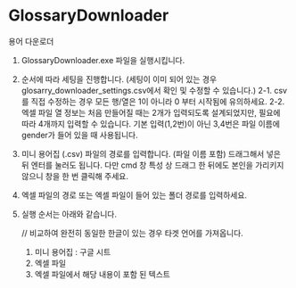 # GlossaryDownloader
용어 다운로더

1. GlossaryDownloader.exe 파일을 실행시킵니다.

2. 순서에 따라 세팅을 진행합니다.
(세팅이 이미 되어 있는 경우 glosarry_downloader_settings.csv에서 확인 및 수정할 수 있습니다.)
    2-1. csv를 직접 수정하는 경우 모든 행/열은 1이 아니라 0 부터 시작됨에 유의하세요.
    2-2. 엑셀 파일 열 정보는 처음 만들어질 때는 2개가 입력되도록 설계되었지만,
        필요에 따라 4개까지 입력할 수 있습니다.
        기본 입력(1,2번)이 아닌 3,4번은 파일 이름에 gender가 들어 있을 때 사용됩니다.

3. 미니 용어집 (.csv) 파일의 경로를 입력합니다. (파일 이름 포함)
    드래그해서 넣은 뒤 엔터를 눌러도 됩니다.
    다만 cmd 창 특성 상 드래그 한 뒤에도 본인을 가리키지 않으니 창을 한 번 클릭해 주세요.

4. 엑셀 파일의 경로 또는 엑셀 파일이 들어 있는 폴더 경로를 입력하세요.

5. 실행 순서는 아래와 같습니다.  
    
    // 비교하여 완전히 동일한 한글이 있는 경우 타겟 언어를 가져옵니다.  
    1) 미니 용어집 : 구글 시트  
    2) 엑셀 파일         
    3) 엑셀 파일에서 해당 내용이 포함 된 텍스트

